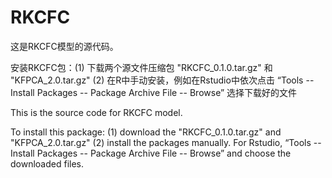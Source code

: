 # RKCFC
这是RKCFC模型的源代码。

安装RKCFC包：(1) 下载两个源文件压缩包 "RKCFC_0.1.0.tar.gz" 和 "KFPCA_2.0.tar.gz" (2) 在R中手动安装，例如在Rstudio中依次点击 “Tools -- Install Packages -- Package Archive File -- Browse” 选择下载好的文件

This is the source code for RKCFC model.

To install this package: (1) download the "RKCFC_0.1.0.tar.gz" and  "KFPCA_2.0.tar.gz" (2) install the packages manually. For Rstudio, “Tools -- Install Packages -- Package Archive File -- Browse” and choose the downloaded files.

